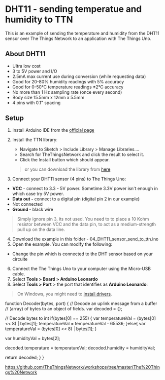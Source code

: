 # DHT11 - sending temperatue and humidity to TTN

This is an example of sending the temperature and humidity from the DHT11 sensor over The Things Network to an application with The Things Uno.

## About DHT11
- Ultra low cost
- 3 to 5V power and I/O
- 2.5mA max current use during conversion (while requesting data)
- Good for 20-80% humidity readings with 5% accuracy
- Good for 0-50°C temperature readings ±2°C accuracy
- No more than 1 Hz sampling rate (once every second)
- Body size 15.5mm x 12mm x 5.5mm
- 4 pins with 0.1" spacing

## Setup
1) Install Arduino IDE from the  [official page](https://www.arduino.cc/en/Main/Software)
2) Install the TTN library:
	- Navigate to Sketch > Include Library > Manage Libraries....
	- Search for TheThingsNetwork and click the result to select it.
	- Click the Install button which should appear.
	> or you can download the library from [here](https://github.com/TheThingsNetwork/arduino-device-lib)				

3) Connect your DHT11 sensor (4 pins) to The Things Uno:
-  **VCC**  - connect to 3.3 - 5V power. Sometime 3.3V power isn't enough in which case try 5V power.
- **Data out -**  connect to a digital pin (digital pin 2 in our example)
- Not connected
- **Ground -** black wire

> Simply ignore pin 3, its not used. You need to to place a 10 Kohm resistor between VCC and the data pin, to act as a medium-strength pull up on the data line. 
4) Download the example in this folder - 04_DHT11_sensor_send_to_ttn.ino 
5) Open the example. You can modify the following:
- Change the pin which is connected to the DHT sensor based on your circuite

6) Connect the The Things Uno to your computer using the Micro-USB cable.
7) Select  **Tools > Board > Arduino Leonardo**
8) Select  **Tools > Port**  > the port that identifies as  **Arduino Leonardo**:
> On Windows, you might need to [install drivers](https://www.arduino.cc/en/Guide/ArduinoLeonardoMicro#toc2).

function Decoder(bytes, port) {
  // Decode an uplink message from a buffer
  // (array) of bytes to an object of fields.
  var decoded = {};

  // Decode bytes to int
  if(bytes[0] == 255) {
    var temperatureVal = (bytes[0] << 8) | bytes[1];
    temperatureVal = temperatureVal - 65536;
  }else{
    var temperatureVal = (bytes[0] << 8) | bytes[1];
  }
  
  var humidityVal = bytes[2];

  decoded.temperature = temperatureVal;
  decoded.humidity = humidityVal;
  
  return decoded;
}
}

https://github.com/TheThingsNetwork/workshops/tree/master/The%20Things%20Network